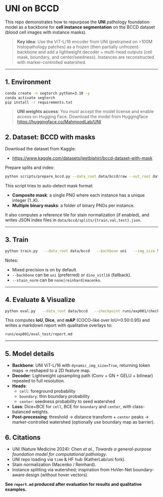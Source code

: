 # UNI on BCCD 

This repo demonstrates how to repurpose the **UNI** pathology foundation model as a backbone for **cell instance segmentation** on the BCCD dataset (blood cell images with instance masks).

> **Key idea:** Use the ViT-L/16 encoder from UNI (pretrained on >100M histopathology patches) as a frozen (then partially unfrozen) backbone and add a lightweight decoder + multi-head outputs (cell mask, boundary, and center/seedness). Instances are reconstructed with marker-controlled watershed.

---

## 1. Environment

```bash
conda create -n segtorch python=3.10 -y
conda activate segtorch
pip install -r requirements.txt
```

> **UNI weights access**: You must accept the model license and enable access on Hugging Face.
Download the model from Huggingface
https://huggingface.co/MahmoodLab/UNI

## 2. Dataset: BCCD with masks

Download the dataset from Kaggle:
- https://www.kaggle.com/datasets/jeetblahiri/bccd-dataset-with-mask


Prepare splits and index:
```bash
python scripts/prepare_bccd.py --data_root data/bccd/raw --out_root data/bccd --val_frac 0.15  --seed 42
```

This script tries to auto-detect mask format:
- **Composite mask**: a single PNG where each instance has a unique integer (1..K).
- **Multiple binary masks**: a folder of binary PNGs per instance.

It also computes a reference tile for stain normalization (if enabled), and writes JSON index files in `data/bccd/splits/{train,val,test}.json`.

---

## 3. Train

```bash
python train.py   --data_root data/bccd   --backbone uni   --img_size 512   --batch_size 8   --epochs 50   --lr_head 1e-4   --lr_backbone 1e-5   --freeze_backbone_epochs 5   --stain_norm reinhard   --augment strong   --out_dir runs/exp001
```

Notes:
- Mixed precision is on by default.
- `--backbone` can be `uni` (preferred) or `dino_vitl16` (fallback).
- `--stain_norm` can be `none|reinhard|macenko`.

---

## 4. Evaluate & Visualize

```bash
python eval.py   --data_root data/bccd   --checkpoint runs/exp001/checkpoints/best.pt   --split test   --out_dir runs/exp001/eval_test
```

This computes **IoU**, **Dice**, and **mAP** (COCO-like over IoU=0.50:0.95) and writes a markdown report with qualitative overlays to:
```
runs/exp001/eval_test/report.md
```

---

## 5. Model details

- **Backbone**: UNI ViT-L/16 with `dynamic_img_size=True`, returning token maps → reshaped to a 2D feature map.
- **Decoder**: Lightweight upsampling path (Conv + GN + GELU + bilinear) repeated to full resolution.
- **Heads**: 
  - `cell`: foreground probability
  - `boundary`: thin boundary probability
  - `center`: seedness probability to seed watershed
- **Loss**: Dice+BCE for `cell`, BCE for `boundary` and `center`, with class-balanced weights.
- **Post-processing**: threshold → distance transform + `center` peaks → marker-controlled watershed (optionally use boundary map as barrier).


## 6. Citations

- UNI (Nature Medicine 2024): Chen *et al.*, *Towards a general-purpose foundation model for computational pathology*.  
- UNI repo loading via `timm` & HF hub (KatherLab/uni fork).  
- Stain normalization (Macenko / Reinhard).  
- Instance splitting via watershed; inspiration from HoVer-Net boundary-aware design (without hover vectors).

**See `report.md` produced after evaluation for results and qualitative examples.**
